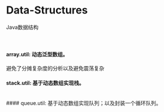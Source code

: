 # Data-Structures
Java数据结构
<br><br>
<br>
#### array.util: 动态泛型数组。<br>
  避免了分摊复杂度的分析以及避免震荡复杂
<br>
#### stack.util: 基于动态数组实现栈。
<br>
#### queue.util: 基于动态数组实现队列；以及封装一个循环队列。

